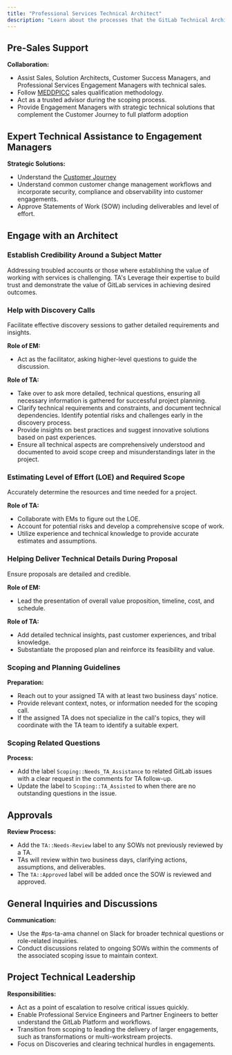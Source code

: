 ```yaml
---
title: "Professional Services Technical Architect"
description: "Learn about the processes that the GitLab Technical Architect team uses for technical leadership, enablement, and to deliver successful engagements with customers. In Professional Services (PS), we strive to provide a first-class experience for all engagements."
---
```


## Pre-Sales Support

**Collaboration:**

- Assist Sales, Solution Architects, Customer Success Managers, and Professional Services Engagement Managers with technical sales.
- Follow [MEDDPICC](https://handbook.gitlab.com/handbook/sales/meddppicc/) sales qualification methodology.
- Act as a trusted advisor during the scoping process.
- Provide Engagement Managers with strategic technical solutions that complement the Customer Journey to full platform adoption
<!-- - Understand and incorporate security, compliance, and observability into customer engagements. -->

## Expert Technical Assistance to Engagement Managers

**Strategic Solutions:**

- Understand the [Customer Journey](https://handbook.gitlab.com/handbook/customer-success/vision/#high-level-visual-of-gitlab-adoption-journey)
- Understand common customer change management workflows and incorporate security, compliance and observability into customer engagements.
- Approve Statements of Work (SOW) including deliverables and level of effort.

## Engage with an Architect

### Establish Credibility Around a Subject Matter

Addressing troubled accounts or those where establishing the value of working with services is challenging. TA's Leverage their expertise to build trust and demonstrate the value of GitLab services in achieving desired outcomes.

### Help with Discovery Calls

Facilitate effective discovery sessions to gather detailed requirements and insights.

**Role of EM:**  

- Act as the facilitator, asking higher-level questions to guide the discussion.

**Role of TA:**  

- Take over to ask more detailed, technical questions, ensuring all necessary information is gathered for successful project planning.
- Clarify technical requirements and constraints, and document technical dependencies.
Identify potential risks and challenges early in the discovery process.
- Provide insights on best practices and suggest innovative solutions based on past experiences.
- Ensure all technical aspects are comprehensively understood and documented to avoid scope creep and misunderstandings later in the project.

### Estimating Level of Effort (LOE) and Required Scope

Accurately determine the resources and time needed for a project.

**Role of TA:**  

- Collaborate with EMs to figure out the LOE.
- Account for potential risks and develop a comprehensive scope of work.
- Utilize experience and technical knowledge to provide accurate estimates and assumptions.

### Helping Deliver Technical Details During Proposal

Ensure proposals are detailed and credible.

**Role of EM:**  

- Lead the presentation of overall value proposition, timeline, cost, and schedule.

**Role of TA:**  

- Add detailed technical insights, past customer experiences, and tribal knowledge.
- Substantiate the proposed plan and reinforce its feasibility and value.

### Scoping and Planning Guidelines

**Preparation:**

- Reach out to your assigned TA with at least two business days’ notice.
- Provide relevant context, notes, or information needed for the scoping call.
- If the assigned TA does not specialize in the call's topics, they will coordinate with the TA team to identify a suitable expert.

### Scoping Related Questions

**Process:**

- Add the label `Scoping::Needs_TA_Assistance` to related GitLab issues with a clear request in the comments for TA follow-up.
- Update the label to `Scoping::TA_Assisted` to when there are no outstanding questions in the issue.

## Approvals

**Review Process:**

- Add the `TA::Needs-Review` label to any SOWs not previously reviewed by a TA.
- TAs will review within two business days, clarifying actions, assumptions, and deliverables.
- The `TA::Approved` label will be added once the SOW is reviewed and approved.

## General Inquiries and Discussions

**Communication:**

- Use the #ps-ta-ama channel on Slack for broader technical questions or role-related inquiries.
- Conduct discussions related to ongoing SOWs within the comments of the associated scoping issue to maintain context.

## Project Technical Leadership

**Responsibilities:**

- Act as a point of escalation to resolve critical issues quickly.
- Enable Professional Service Engineers and Partner Engineers to better understand the GitLab Platform and workflows.
- Transition from scoping to leading the delivery of larger engagements, such as transformations or multi-workstream projects.
- Focus on Discoveries and clearing technical hurdles in engagements.
